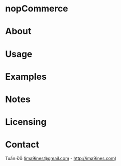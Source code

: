 # nopCommerce

# About

# Usage

# Examples

# Notes

# Licensing

# Contact

Tuấn Đỗ (ima9ines@gmail.com - http://ima9ines.com)
